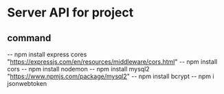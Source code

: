 # Server API for project
## command
-- npm install express cores "https://expressjs.com/en/resources/middleware/cors.html"
-- npm install cors 
-- npm install nodemon
-- npm install mysql2 "https://www.npmjs.com/package/mysql2"
-- npm install bcrypt
-- npm i jsonwebtoken